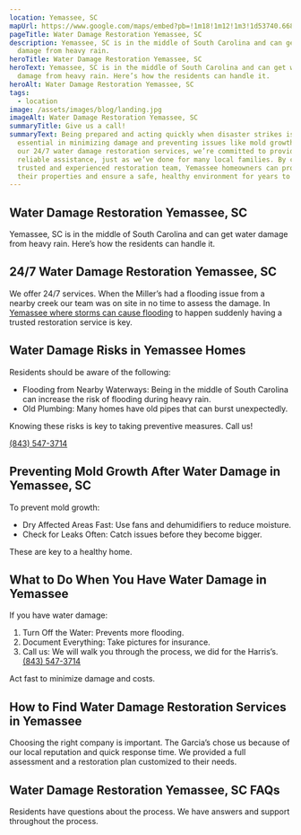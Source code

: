 ```yaml
---
location: Yemassee, SC
mapUrl: https://www.google.com/maps/embed?pb=!1m18!1m12!1m3!1d53740.66867648116!2d-80.84579785!3d32.66498435!2m3!1f0!2f0!3f0!3m2!1i1024!2i768!4f13.1!3m3!1m2!1s0x88fbff1b72a0628d%3A0xe84e1c0804dffb70!2sYemassee%2C%20SC%2C%20USA!5e0!3m2!1sen!2sph!4v1728736961433!5m2!1sen!2sph
pageTitle: Water Damage Restoration Yemassee, SC
description: Yemassee, SC is in the middle of South Carolina and can get water
  damage from heavy rain.
heroTitle: Water Damage Restoration Yemassee, SC
heroText: Yemassee, SC is in the middle of South Carolina and can get water
  damage from heavy rain. Here’s how the residents can handle it.
heroAlt: Water Damage Restoration Yemassee, SC
tags:
  - location
image: /assets/images/blog/landing.jpg
imageAlt: Water Damage Restoration Yemassee, SC
summaryTitle: Give us a call!
summaryText: Being prepared and acting quickly when disaster strikes is
  essential in minimizing damage and preventing issues like mold growth. With
  our 24/7 water damage restoration services, we’re committed to providing fast,
  reliable assistance, just as we’ve done for many local families. By choosing a
  trusted and experienced restoration team, Yemassee homeowners can protect
  their properties and ensure a safe, healthy environment for years to come.
---
```

## Water Damage Restoration Yemassee, SC

Yemassee, SC is in the middle of South Carolina and can get water damage from heavy rain. Here’s how the residents can handle it.

## 24/7 Water Damage Restoration Yemassee, SC

We offer 24/7 services. When the Miller’s had a flooding issue from a nearby creek our team was on site in no time to assess the damage. In [Yemassee where storms can cause flooding](/blog/the-impact-of-south-carolina's-climate-on-water-damage-risks-and-prevention-strategies/) to happen suddenly having a trusted restoration service is key.

## Water Damage Risks in Yemassee Homes

Residents should be aware of the following:

* Flooding from Nearby Waterways: Being in the middle of South Carolina can increase the risk of flooding during heavy rain.
* Old Plumbing: Many homes have old pipes that can burst unexpectedly.

Knowing these risks is key to taking preventive measures. Call us! 

[(843) 547-3714](tel:8435473714)

## Preventing Mold Growth After Water Damage in Yemassee, SC

To prevent mold growth:

* Dry Affected Areas Fast: Use fans and dehumidifiers to reduce moisture.
* Check for Leaks Often: Catch issues before they become bigger.

These are key to a healthy home.

## What to Do When You Have Water Damage in Yemassee

If you have water damage:

1. Turn Off the Water: Prevents more flooding.
2. Document Everything: Take pictures for insurance.
3. Call us: We will walk you through the process, we did for the Harris’s. [(843) 547-3714](tel:8435473714)

Act fast to minimize damage and costs.

## How to Find Water Damage Restoration Services in Yemassee

Choosing the right company is important. The Garcia’s chose us because of our local reputation and quick response time. We provided a full assessment and a restoration plan customized to their needs.

## Water Damage Restoration Yemassee, SC FAQs

Residents have questions about the process. We have answers and support throughout the process.
